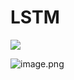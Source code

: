 # LSTM



![](https://cdn.jsdelivr.net/gh/vllbc/img4blog//image/Pasted%20image%2020221103161002.png)

![image.png](https://cdn.jsdelivr.net/gh/vllbc/img4blog//image/20240129215032.png)

